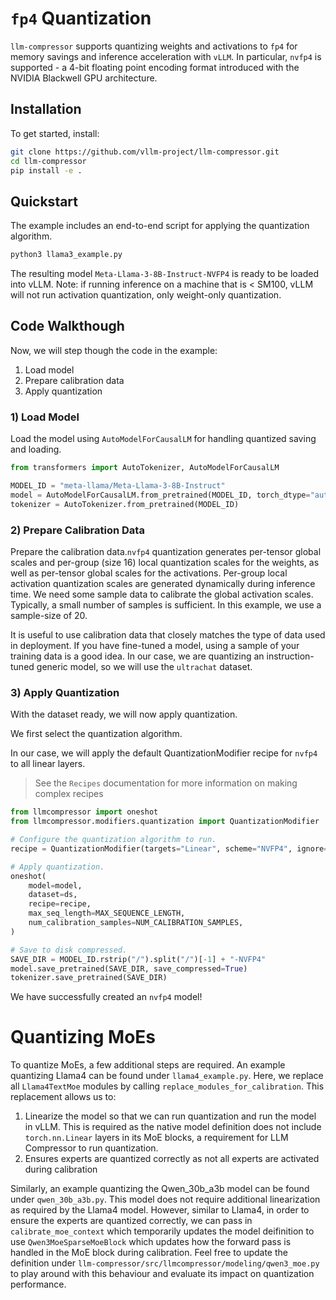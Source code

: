 # `fp4` Quantization

`llm-compressor` supports quantizing weights and activations to `fp4` for memory savings and inference acceleration with `vLLM`. In particular, `nvfp4` is supported - a 4-bit floating point encoding format introduced with the NVIDIA Blackwell GPU architecture.

## Installation

To get started, install:

```bash
git clone https://github.com/vllm-project/llm-compressor.git
cd llm-compressor
pip install -e .
```

## Quickstart

The example includes an end-to-end script for applying the quantization algorithm.

```bash
python3 llama3_example.py
```

The resulting model `Meta-Llama-3-8B-Instruct-NVFP4` is ready to be loaded into vLLM.
Note: if running inference on a machine that is < SM100, vLLM will not run activation
quantization, only weight-only quantization.

## Code Walkthough

Now, we will step though the code in the example:
1) Load model
2) Prepare calibration data
3) Apply quantization

### 1) Load Model

Load the model using `AutoModelForCausalLM` for handling quantized saving and loading. 

```python
from transformers import AutoTokenizer, AutoModelForCausalLM

MODEL_ID = "meta-llama/Meta-Llama-3-8B-Instruct"
model = AutoModelForCausalLM.from_pretrained(MODEL_ID, torch_dtype="auto")
tokenizer = AutoTokenizer.from_pretrained(MODEL_ID)
```

### 2) Prepare Calibration Data

Prepare the calibration data.`nvfp4` quantization generates per-tensor global scales and per-group (size 16) local quantization scales for the weights, as well as per-tensor global scales for the activations. Per-group local activation quantization scales are generated dynamically during inference time. We need some sample data to calibrate the global activation scales. Typically, a small number of samples is sufficient. In this example, we use a sample-size of 20.

It is useful to use calibration data that closely matches the type of data used in deployment. If you have fine-tuned a model, using a sample of your training data is a good idea. In our case, we are quantizing an instruction-tuned generic model, so we will use the `ultrachat` dataset. 

### 3) Apply Quantization

With the dataset ready, we will now apply quantization.

We first select the quantization algorithm.

In our case, we will apply the default QuantizationModifier recipe for `nvfp4` to all linear layers.
> See the `Recipes` documentation for more information on making complex recipes

```python
from llmcompressor import oneshot
from llmcompressor.modifiers.quantization import QuantizationModifier

# Configure the quantization algorithm to run.
recipe = QuantizationModifier(targets="Linear", scheme="NVFP4", ignore=["lm_head"])

# Apply quantization.
oneshot(
    model=model,
    dataset=ds,
    recipe=recipe,
    max_seq_length=MAX_SEQUENCE_LENGTH,
    num_calibration_samples=NUM_CALIBRATION_SAMPLES,
)

# Save to disk compressed.
SAVE_DIR = MODEL_ID.rstrip("/").split("/")[-1] + "-NVFP4"
model.save_pretrained(SAVE_DIR, save_compressed=True)
tokenizer.save_pretrained(SAVE_DIR)
```

We have successfully created an `nvfp4` model!

# Quantizing MoEs

To quantize MoEs, a few additional steps are required. An example quantizing Llama4 can be found under `llama4_example.py`. Here, we replace all `Llama4TextMoe` modules by calling `replace_modules_for_calibration`. This replacement allows us to:

1. Linearize the model so that we can run quantization and run the model in vLLM. This is required as the native model definition does not include `torch.nn.Linear` layers in its MoE blocks, a requirement for LLM Compressor to run quantization.
2. Ensures experts are quantized correctly as not all experts are activated during calibration

Similarly, an example quantizing the Qwen_30b_a3b model can be found under `qwen_30b_a3b.py`. This model does not require additional linearization as required by the Llama4 model. However, similar to Llama4, in order to ensure the experts are quantized correctly, we can pass in `calibrate_moe_context` which temporarily updates the model deifinition to use `Qwen3MoeSparseMoeBlock` which updates how the forward pass is handled in the MoE block during calibration. Feel free to update the definition under `llm-compressor/src/llmcompressor/modeling/qwen3_moe.py` to play around with this behaviour and evaluate its
impact on quantization performance.


